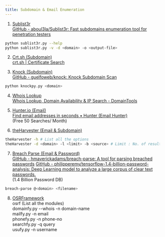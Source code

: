 ```yaml
---
title: Subdomain & Email Enumeration
---
```


1. <u>Sublist3r</u>  
   [GitHub - aboul3la/Sublist3r: Fast subdomains enumeration tool for penetration testers](https://github.com/aboul3la/Sublist3r)

````bash
python sublist3r.py --help
python sublist3r.py -v -d <domain> -o <output-file>
````

2. <u>Crt.sh (Subdomain)</u>  
   [crt.sh | Certificate Search](https://crt.sh/)

3. <u>Knock (Subdomain)</u>  
   [GitHub - guelfoweb/knock: Knock Subdomain Scan](https://github.com/guelfoweb/knock.git)

````bash
python knockpy.py <domain>
````

4. <u>Whois Lookup</u>  
   [Whois Lookup, Domain Availability & IP Search - DomainTools](https://whois.domaintools.com/)

5. <u>Hunter.io (Email)</u>  
   [Find email addresses in seconds • Hunter (Email Hunter)](https://hunter.io/)  
   (Free 50 Searches/ Month)

6. <u>theHarvester (Email & Subdomain)</u>

````bash
theHarvester -h # List all the options
theHarvester -d <domain> -l <limit> -b <source> # Limit : No. of results
````

7. <u>Breach Parse (Email & Password)</u>  
   [GitHub - hmaverickadams/breach-parse: A tool for parsing breached passwords](https://github.com/hmaverickadams/breach-parse)
   [GitHub - philipperemy/tensorflow-1.4-billion-password-analysis: Deep Learning model to analyze a large corpus of clear text passwords.](https://github.com/philipperemy/tensorflow-1.4-billion-password-analysis)  
   (1.4 Billion Password DB)

````bash
breach-parse @<domain> <filename>
````

8. <u>OSRFramework</u>  
   osrf (List all the modules)  
   domainfy.py --whois -n domain-name  
   mailfy.py -n email  
   phonefy.py -n phone-no  
   searchfy.py -q query  
   usufy.py -n username